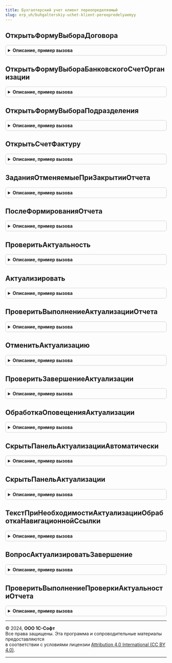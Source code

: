 ```yaml
---
title: Бухгалтерский учет клиент переопределяемый
slug: erp_uh/buhgalterskiy-uchet-klient-pereopredelyaemyy
---
```



## ОткрытьФормуВыбораДоговора
<details style="margin: 1em 0; padding: 0.5em; border: 1px solid #ccc; border-radius: 6px;">

<summary style="font-weight: bold; cursor: pointer;">Описание, пример вызова</summary>

```bsl

// Открывает форму для выбора значения договора с установленными отборами.
//
// Параметры:
//	ПараметрыФормы - Структура - Содержит параметры, передаваемые в форму.
//	Элемент - ПолеФормы - Элемент формы, из которого вызвана форма выбора.
//	ФормаВыбора - Строка - Вариант формы выбора (ФормаВыбора или ФормаВыбораГруппы)
//	СтандартнаяОбработка - Булево - Флаг обработки выбора элемента формы
//
Процедура ОткрытьФормуВыбораДоговора(ПараметрыФормы, Элемент, ФормаВыбора = "ФормаВыбора", СтандартнаяОбработка = Истина) Экспорт
```

Пример вызова
```bsl
БухгалтерскийУчетКлиентПереопределяемый.ОткрытьФормуВыбораДоговора(ПараметрыФормы, Элемент, ФормаВыбора, СтандартнаяОбработка);
```
</details>

## ОткрытьФормуВыбораБанковскогоСчетОрганизации
<details style="margin: 1em 0; padding: 0.5em; border: 1px solid #ccc; border-radius: 6px;">

<summary style="font-weight: bold; cursor: pointer;">Описание, пример вызова</summary>

```bsl

// Открывает форму для выбора значения банковского счета с установленными отборами.
//
// Параметры:
//	ПараметрыФормы - Структура - Содержит параметры, передаваемые в форму.
//	Элемент - ПолеФормы - Элемент формы, из которого вызвана форма выбора.
//
Процедура ОткрытьФормуВыбораБанковскогоСчетОрганизации(ПараметрыФормы, Элемент) Экспорт
```

Пример вызова
```bsl
БухгалтерскийУчетКлиентПереопределяемый.ОткрытьФормуВыбораБанковскогоСчетОрганизации(ПараметрыФормы, Элемент) 
```
</details>

## ОткрытьФормуВыбораПодразделения
<details style="margin: 1em 0; padding: 0.5em; border: 1px solid #ccc; border-radius: 6px;">

<summary style="font-weight: bold; cursor: pointer;">Описание, пример вызова</summary>

```bsl

// Открывает форму для выбора значения подразделениям с установленными отборами.
//
// Параметры:
//	ПараметрыФормы - Структура - Содержит параметры, передаваемые в форму.
//	Элемент - ПолеФормы - Элемент формы, из которого вызвана форма выбора.
//
Процедура ОткрытьФормуВыбораПодразделения(ПараметрыФормы, Элемент) Экспорт
```

Пример вызова
```bsl
БухгалтерскийУчетКлиентПереопределяемый.ОткрытьФормуВыбораПодразделения(ПараметрыФормы, Элемент) 
```
</details>

## ОткрытьСчетФактуру
<details style="margin: 1em 0; padding: 0.5em; border: 1px solid #ccc; border-radius: 6px;">

<summary style="font-weight: bold; cursor: pointer;">Описание, пример вызова</summary>

```bsl

Процедура ОткрытьСчетФактуру(Форма, СчетФактура, ВидСчетаФактуры) Экспорт
```

Пример вызова
```bsl
БухгалтерскийУчетКлиентПереопределяемый.ОткрытьСчетФактуру(Форма, СчетФактура, ВидСчетаФактуры) 
```
</details>

## ЗаданияОтменяемыеПриЗакрытииОтчета
<details style="margin: 1em 0; padding: 0.5em; border: 1px solid #ccc; border-radius: 6px;">

<summary style="font-weight: bold; cursor: pointer;">Описание, пример вызова</summary>

```bsl

// Формирует список имен реквизитов формы отчета, содержащих идентификаторы фоновых заданий,
// которые нужно отменить при закрытии отчета.
//
// Возвращаемое значение:
//	Массив - Массив идентификаторов заданий.
//
Функция ЗаданияОтменяемыеПриЗакрытииОтчета() Экспорт
```

Пример вызова
```bsl
Результат = БухгалтерскийУчетКлиентПереопределяемый.ЗаданияОтменяемыеПриЗакрытииОтчета() 
```
</details>

## ПослеФормированияОтчета
<details style="margin: 1em 0; padding: 0.5em; border: 1px solid #ccc; border-radius: 6px;">

<summary style="font-weight: bold; cursor: pointer;">Описание, пример вызова</summary>

```bsl

// Выполняет действия после вывода результата в табличный документ на форме отчета.
//
// Параметры:
//  Форма        - ФормаКлиентскогоПриложения - место вывода результата отчета.
//
Процедура ПослеФормированияОтчета(Форма) Экспорт
```

Пример вызова
```bsl
БухгалтерскийУчетКлиентПереопределяемый.ПослеФормированияОтчета(Форма) 
```
</details>

## ПроверитьАктуальность
<details style="margin: 1em 0; padding: 0.5em; border: 1px solid #ccc; border-radius: 6px;">

<summary style="font-weight: bold; cursor: pointer;">Описание, пример вызова</summary>

```bsl

// Проверяет актуальность для формы отчета.
//
// Параметры:
//	Форма - ФормаКлиентскогоПриложения - Форма отчета.
//	Организация - СправочникСсылка.Организации - Организации из отчета.
//	Период - Дата - Конец периода формирования отчета.
//
Процедура ПроверитьАктуальность(Форма, Организация, Период = Неопределено) Экспорт
```

Пример вызова
```bsl
БухгалтерскийУчетКлиентПереопределяемый.ПроверитьАктуальность(Форма, Организация, Период);
```
</details>

## Актуализировать
<details style="margin: 1em 0; padding: 0.5em; border: 1px solid #ccc; border-radius: 6px;">

<summary style="font-weight: bold; cursor: pointer;">Описание, пример вызова</summary>

```bsl

// Запускает актуализацию для формы отчета.
//
// Параметры:
//	Форма - ФормаКлиентскогоПриложения - Форма отчета.
//	Организация - СправочникСсылка.Организации - Организации из отчета.
//	Период - Дата - Конец периода формирования отчета.
//
Процедура Актуализировать(Форма, Организация, Период = Неопределено) Экспорт
```

Пример вызова
```bsl
БухгалтерскийУчетКлиентПереопределяемый.Актуализировать(Форма, Организация, Период);
```
</details>

## ПроверитьВыполнениеАктуализацииОтчета
<details style="margin: 1em 0; padding: 0.5em; border: 1px solid #ccc; border-radius: 6px;">

<summary style="font-weight: bold; cursor: pointer;">Описание, пример вызова</summary>

```bsl

// Проверяет завершение актуализации для формы отчета.
//
// Параметры:
//	Форма - ФормаКлиентскогоПриложения - Форма отчета.
//	Организация - СправочникСсылка.Организации - Организации из отчета.
//	Период - Дата - Конец периода формирования отчета.
//
Процедура ПроверитьВыполнениеАктуализацииОтчета(Форма, Организация, Период = Неопределено) Экспорт
```

Пример вызова
```bsl
БухгалтерскийУчетКлиентПереопределяемый.ПроверитьВыполнениеАктуализацииОтчета(Форма, Организация, Период);
```
</details>

## ОтменитьАктуализацию
<details style="margin: 1em 0; padding: 0.5em; border: 1px solid #ccc; border-radius: 6px;">

<summary style="font-weight: bold; cursor: pointer;">Описание, пример вызова</summary>

```bsl

// Отменяет актуализации для формы отчета.
//
// Параметры:
//	Форма - ФормаКлиентскогоПриложения - Форма отчета.
//	Организация - СправочникСсылка.Организации - Организации из отчета.
//	Период - Дата - Конец периода формирования отчета.
//
Процедура ОтменитьАктуализацию(Форма, Организация, Период = Неопределено) Экспорт
```

Пример вызова
```bsl
БухгалтерскийУчетКлиентПереопределяемый.ОтменитьАктуализацию(Форма, Организация, Период);
```
</details>

## ПроверитьЗавершениеАктуализации
<details style="margin: 1em 0; padding: 0.5em; border: 1px solid #ccc; border-radius: 6px;">

<summary style="font-weight: bold; cursor: pointer;">Описание, пример вызова</summary>

```bsl

// Проверяет завершение актуализации для формы отчета.
//
// Параметры:
//	Форма - ФормаКлиентскогоПриложения - Форма отчета.
//	Организация - СправочникСсылка.Организации - Организации из отчета.
//	Период - Дата - Конец периода формирования отчета.
//
Процедура ПроверитьЗавершениеАктуализации(Форма, Организация, Период = Неопределено) Экспорт
```

Пример вызова
```bsl
БухгалтерскийУчетКлиентПереопределяемый.ПроверитьЗавершениеАктуализации(Форма, Организация, Период);
```
</details>

## ОбработкаОповещенияАктуализации
<details style="margin: 1em 0; padding: 0.5em; border: 1px solid #ccc; border-radius: 6px;">

<summary style="font-weight: bold; cursor: pointer;">Описание, пример вызова</summary>

```bsl

// Обработка оповещения об актуализации для формы отчета.
//
// Параметры:
//	Форма - ФормаКлиентскогоПриложения - Форма отчета.
//	Организация - СправочникСсылка.Организации - Организации из отчета.
//	Период - Дата - Конец периода формирования отчета.
//	ИмяСобытия - Строка - Имя события оповещения.
//	Параметр - Произвольный - Параметр события оповещения.
//	Источник - Произвольный - Источник события оповещения.
//
Процедура ОбработкаОповещенияАктуализации(Форма, Организация, Период, ИмяСобытия, Параметр, Источник) Экспорт
```

Пример вызова
```bsl
БухгалтерскийУчетКлиентПереопределяемый.ОбработкаОповещенияАктуализации(Форма, Организация, Период, ИмяСобытия, Параметр, Источник) 
```
</details>

## СкрытьПанельАктуализацииАвтоматически
<details style="margin: 1em 0; padding: 0.5em; border: 1px solid #ccc; border-radius: 6px;">

<summary style="font-weight: bold; cursor: pointer;">Описание, пример вызова</summary>

```bsl

// Скрывает панель актуализации на форме отчета автоматически.
//
// Параметры:
//	Форма - ФормаКлиентскогоПриложения - Форма отчета.
//
Процедура СкрытьПанельАктуализацииАвтоматически(Форма) Экспорт
```

Пример вызова
```bsl
БухгалтерскийУчетКлиентПереопределяемый.СкрытьПанельАктуализацииАвтоматически(Форма) 
```
</details>

## СкрытьПанельАктуализации
<details style="margin: 1em 0; padding: 0.5em; border: 1px solid #ccc; border-radius: 6px;">

<summary style="font-weight: bold; cursor: pointer;">Описание, пример вызова</summary>

```bsl

// Скрывает панель актуализации на форме отчета.
//
// Параметры:
//	Форма - ФормаКлиентскогоПриложения - Форма отчета.
//
Процедура СкрытьПанельАктуализации(Форма) Экспорт
```

Пример вызова
```bsl
БухгалтерскийУчетКлиентПереопределяемый.СкрытьПанельАктуализации(Форма) 
```
</details>

## ТекстПриНеобходимостиАктуализацииОбработкаНавигационнойСсылки
<details style="margin: 1em 0; padding: 0.5em; border: 1px solid #ccc; border-radius: 6px;">

<summary style="font-weight: bold; cursor: pointer;">Описание, пример вызова</summary>

```bsl

// Обрабатывает навигационную ссылку, если данные не актуальны. Открывает форму обработки закрытия месяца.
//
//	Параметры:
//		ФормаОтчета - ФормаКлиентскогоПриложения - форма отчета, имеет основной реквизит "Отчет";
//		НавигационнаяСсылка - Строка - см. параметр обработки события формы "ОбработкаНавигационнойСсылки";
//		СтандартнаяОбработка - Булево - см. параметр обработки события формы "ОбработкаНавигационнойСсылки".
//
Процедура ТекстПриНеобходимостиАктуализацииОбработкаНавигационнойСсылки(ФормаОтчета, НавигационнаяСсылка, СтандартнаяОбработка) Экспорт
```

Пример вызова
```bsl
БухгалтерскийУчетКлиентПереопределяемый.ТекстПриНеобходимостиАктуализацииОбработкаНавигационнойСсылки(ФормаОтчета, НавигационнаяСсылка, СтандартнаяОбработка) 
```
</details>

## ВопросАктуализироватьЗавершение
<details style="margin: 1em 0; padding: 0.5em; border: 1px solid #ccc; border-radius: 6px;">

<summary style="font-weight: bold; cursor: pointer;">Описание, пример вызова</summary>

```bsl

Процедура ВопросАктуализироватьЗавершение(ВыбранныйВариант, ДополнительныеПараметры) Экспорт
```

Пример вызова
```bsl
БухгалтерскийУчетКлиентПереопределяемый.ВопросАктуализироватьЗавершение(ВыбранныйВариант, ДополнительныеПараметры) 
```
</details>

## ПроверитьВыполнениеПроверкиАктуальностиОтчета
<details style="margin: 1em 0; padding: 0.5em; border: 1px solid #ccc; border-radius: 6px;">

<summary style="font-weight: bold; cursor: pointer;">Описание, пример вызова</summary>

```bsl

// Проверяет завершение проверки актуальности для формы отчета.
//
// Параметры:
//	Форма - ФормаКлиентскогоПриложения - Форма отчета.
//
Процедура ПроверитьВыполнениеПроверкиАктуальностиОтчета(Форма) Экспорт
```

Пример вызова
```bsl
БухгалтерскийУчетКлиентПереопределяемый.ПроверитьВыполнениеПроверкиАктуальностиОтчета(Форма) 
```
</details>

---

© 2024, **ООО 1С-Софт**  
Все права защищены. Эта программа и сопроводительные материалы предоставляются  
в соответствии с условиями лицензии [Attribution 4.0 International (CC BY 4.0)](https://creativecommons.org/licenses/by/4.0/legalcode).

---
